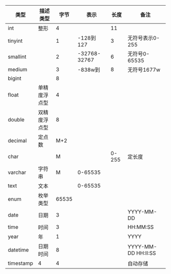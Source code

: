 
|  类型  |  描述类型  |  字节  |  表示  | 长度   |   备注 |
| --- | --- | --- | --- | --- | --- |
| int   | 整形   |    4|    |  11  |    |
|  tinyint  |    | 1   | -128到127   |  3  |  无符号表示0-255  |
|   smallint |    | 2   |   -32768-32767 |  6  |  无符号0-65535  |
|  medium  |    |  3  |  -838w到  |8   |   无符号1677w |
|  bigint  |    |  8  |    |    |    |
|  float  | 单精度浮点型   |  4  |    |    |    |
|  double  | 双精度浮点型   |  8  |    |    |    |
|  decimal  | 定点数   |M+2    |    |    |    |
| char   |    |  M  |    |  0-255  |  定长度  |
|  varchar  |字符串    | M   |   0-65535 |    |    |
|  text  |  文本  |    |   0-65535 |    |    |
| enum   | 枚举类型   |  65535  |    |    |    |
|   date |  日期  |  3  |    |    |  YYYY-MM-DD  |
|  time  |  时间  |   3 |    |    |  HH:MM:SS  |
|  year  |   年 |  1  |    |    |    YYYY|
| datetime   | 日期时间   |   8 |    |    |  YYYY-MM-DD HH:II:SS  |
|  timestamp  | 4   |  4  |    |    | 自动存储   |
